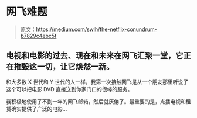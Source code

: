 # 网飞难题

> 原文：<https://medium.com/swlh/the-netflix-conundrum-b7829c4ebc5f>

## 电视和电影的过去、现在和未来在网飞汇聚一堂，它正在摧毁这一切，让它焕然一新。

和大多数 X 世代和 Y 世代的人一样，我第一次接触网飞是从一个朋友那里听说了这个可以把电影 DVD 直接送到你家门口的很棒的服务。

我积极地使用了不到一年的网飞邮箱，然后就厌倦了。最重要的是，点播电视和租赁确实提供了广泛的电影…
